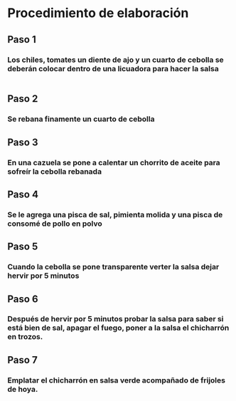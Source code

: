 # Procedimiento de elaboración
## Paso 1
### Los chiles, tomates un diente de ajo y un cuarto de cebolla se deberán colocar dentro de una licuadora para hacer la  salsa
<p aling= "center">
<img scrc="C:/Users/rfcardielv/Desktop/GPO01/salsa.png" eidth="350">
</p>

## Paso 2
### Se rebana finamente un cuarto de cebolla
## Paso 3
### En una cazuela se pone a calentar un chorrito de aceite para sofreír la cebolla rebanada
## Paso 4
### Se le agrega una pisca de sal, pimienta molida y una pisca de consomé de pollo en polvo
## Paso 5
### Cuando la cebolla se pone transparente verter la salsa dejar hervir por 5 minutos
## Paso 6
### Después de hervir por 5 minutos probar la salsa para saber si está bien de sal, apagar el fuego, poner a la salsa el chicharrón en trozos.
## Paso 7
### Emplatar  el chicharrón en salsa verde acompañado de frijoles de hoya.
